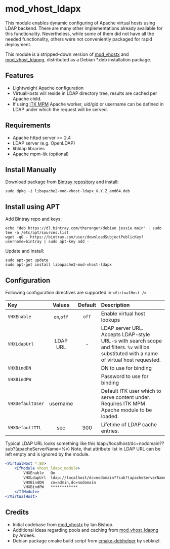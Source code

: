 mod_vhost_ldapx
===============
This module enables dynamic configuring of Apache virtual hosts using LDAP backend. There are many other implementations already available for
this functionality. Nevertheless, while some of them did not have all the needed functionality, others were not conveniently packaged for rapid deployment.

This module is a stripped-down version of [mod_vhostx](https://github.com/porjo/mod_vhostx) and [mod_vhost_ldapng](https://github.com/Ardeek/mod-vhost-ldap-ng), distributed as a Debian *.deb installation package.

Features
--------
* Lightweight Apache configuration
* VirtualHosts will reside in LDAP directory tree, results are cached per Apache child.
* If using [ITK MPM](http://mpm-itk.sesse.net) Apache worker, uid/gid or username can be defined in LDAP under which the request will be served.

Requirements
------------
* Apache httpd server >= 2.4
* LDAP server (e.g. OpenLDAP)
* libldap libraries
* Apache mpm-itk (optional)

Install Manually
----------------
Download package from [Bintray repository](https://bintray.com/theranger/debian/mod_vhost_ldapx/_latestVersion) and install:
```
sudo dpkg -i libapache2-mod-vhost-ldapx_X.Y.Z_amd64.deb
```

Install using APT
-----------------
Add Bintray repo and keys:
```
echo "deb https://dl.bintray.com/theranger/debian jessie main" | sudo tee -a /etc/apt/sources.list
wget -qO - https://bintray.com/user/downloadSubjectPublicKey?username=bintray | sudo apt-key add -
```
Update and install:
```
sudo apt-get update
sudo apt-get install libapache2-mod-vhost-ldapx
```

Configuration
-------------
Following configuration directives are supported in `<VirtualHost />`

Key					| Values		| Default	| Description
:---				| :---:			| :---:		| :---
`VHXEnable`			| `on`,`off`	| `off`   	| Enable virtual host lookups
`VHXLdapUrl`		| LDAP URL		| - | LDAP server URL. Accepts LDAP-style URL-s with search scope and filters. `%v` will be substituted with a name of virtual host requested.
`VHXBindDN`			| 				|			| DN to use for binding
`VHXBindPW`			|				|			| Password to use for binding
`VHXDefaultUser`	| username		| 			| Default ITK user which to serve content under. Requires ITK MPM Apache module to be loaded.
`VHXDefaultTTL`		| sec			| 300 		| Lifetime of LDAP cache entries.

Typical LDAP URL looks something like this ldap://localhost/dc=nodomain??sub?(apacheServerName=%v)
Note, that attribute list in LDAP URL can be left empty and is ignored by the module.

```apache
<VirtualHost *:80>
	<IfModule vhost_ldapx_module>
		VHXEnable	On
		VHXLdapUrl	ldap://localhost/dc=nodomain??sub?(apacheServerName=%v)
		VHXBindDN	cn=admin,dc=nodomain
		VHXBindPW	************
	</IfModule>
</VirtualHost>
```

Credits
--------
* Initial codebase from [mod_vhostx](https://github.com/porjo/mod_vhostx) by Ian Bishop.
* Additional ideas regarding pools and caching from [mod_vhost_ldapng](https://github.com/Ardeek/mod-vhost-ldap-ng) by Ardeek.
* Debian package cmake build script from [cmake-debhelper](https://github.com/sebknzl/cmake-debhelper) by sebknzl.
